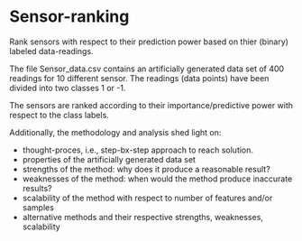 # Sensor-ranking
Rank sensors with respect to their prediction power based on thier (binary) labeled data-readings.

The file Sensor_data.csv contains an artificially generated data set of 400 readings for 10 different sensor. 
The readings (data points) have been divided into two classes 1 or -1.

The sensors are ranked according to their importance/predictive power
with respect to the class labels.

Additionally, the methodology and analysis shed light on:

* thought-proces, i.e., step-bx-step approach to reach solution.
* properties of the artificially generated data set
* strengths of the method: why does it produce a reasonable result?
* weaknesses of the method: when would the method produce inaccurate results?
* scalability of the method with respect to number of features and/or samples
* alternative methods and their respective strengths, weaknesses, scalability
